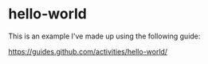 # hello-world

This is an example I've made up using the following guide:

https://guides.github.com/activities/hello-world/
